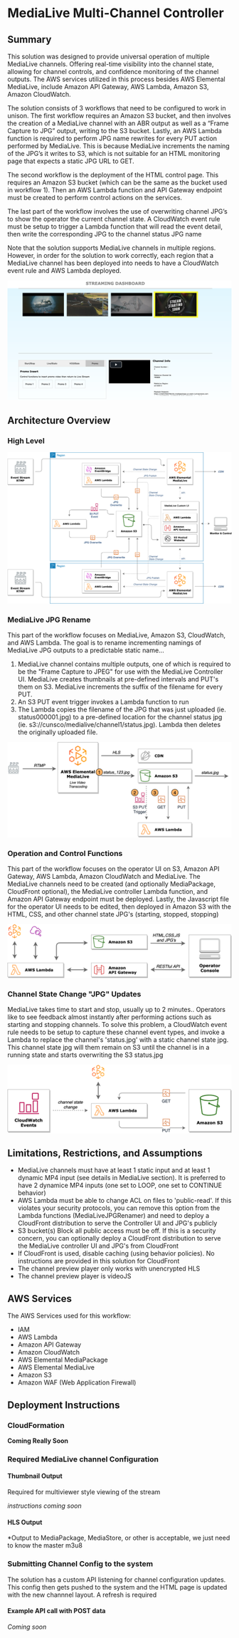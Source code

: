 # MediaLive Multi-Channel Controller
## Summary
This solution was designed to provide universal operation of multiple MediaLive channels. Offering real-time visibility into the channel state, allowing for channel controls, and confidence monitoring of the channel outputs. The AWS services utilized in this process besides AWS Elemental MediaLive, include Amazon API Gateway, AWS Lambda, Amazon S3, Amazon CloudWatch.

The solution consists of 3 workflows that need to be configured to work in unison. The first workflow requires an Amazon S3 bucket, and then involves the creation of a MediaLive channel with an ABR output as well as a “Frame Capture to JPG” output, writing to the S3 bucket. Lastly, an AWS Lambda function is required to perform JPG name rewrites for every PUT action performed by MediaLive. This is because MediaLive increments the naming of the JPG’s it writes to S3, which is not suitable for an HTML monitoring page that expects a static JPG URL to GET.

The second workflow is the deployment of the HTML control page. This requires an Amazon S3 bucket (which can be the same as the bucket used in workflow 1). Then an AWS Lambda function and API Gateway endpoint must be created to perform control actions on the services.

The last part of the workflow involves the use of overwriting channel JPG’s to show the operator the current channel state. A CloudWatch event rule must be setup to trigger a Lambda function that will read the event detail, then write the corresponding JPG to the channel status JPG name

Note that the solution supports MediaLive channels in multiple regions. However, in order for the solution to work correctly, each region that a MediaLive channel has been deployed into needs to have a CloudWatch event rule and AWS Lambda deployed.

![](images/dashboard-sample.png?width=60pc&classes=border,shadow)

## Architecture Overview
### High Level
![](images/Architecture_001.png?width=60pc&classes=border,shadow)

### MediaLive JPG Rename
This part of the workflow focuses on MediaLive, Amazon S3, CloudWatch, and AWS Lambda. The goal is to rename incrementing namings of MediaLive JPG outputs to a predictable static name...

1. MediaLive channel contains multiple outputs, one of which is required to be the "Frame Capture to JPEG" for use with the MediaLive Controller UI. MediaLive creates thumbnails at pre-defined intervals and PUT's them on S3. MediaLive increments the suffix of the filename for every PUT. 
2. An S3 PUT event trigger invokes a Lambda function to run 
3. The Lambda copies the filename of the JPG that was just uploaded (ie. status000001.jpg) to a pre-defined location for the channel status jpg (ie. s3://cunsco/medialive/channel1/status.jpg). Lambda then deletes the originally uploaded file.

![](images/Architecture_002.png?width=60pc&classes=border,shadow)

### Operation and Control Functions
This part of the workflow focuses on the operator UI on S3, Amazon API Gateway, AWS Lambda, Amazon CloudWatch and MediaLive. The MediaLive channels need to be created (and optionally MediaPackage, CloudFront optional), the MediaLive controller Lambda function, and Amazon API Gateway endpoint must be deployed. Lastly, the Javascript file for the operator UI needs to be edited, then deployed in Amazon S3 with the HTML, CSS, and other channel state JPG's (starting, stopped, stopping)

![](images/Architecture_003.png?width=60pc&classes=border,shadow)

### Channel State Change "JPG" Updates
MediaLive takes time to start and stop, usually up to 2 minutes.. Operators like to see feedback almost instantly after performing actions such as starting and stopping channels. To solve this problem, a CloudWatch event rule needs to be setup to capture these channel event types, and invoke a Lambda to replace the channel's 'status.jpg' with a static channel state jpg. This channel state jpg will them remain on S3 until the channel is in a running state and starts overwriting the S3 status.jpg

![](images/Architecture_004.png?width=60pc&classes=border,shadow)

## Limitations, Restrictions, and Assumptions
* MediaLive channels must have at least 1 static input and at least 1 dynamic MP4 input (see details in MediaLive section). It is preferred to have 2 dynamice MP4 inputs (one set to LOOP, one set to CONTINUE behavior)
* AWS Lambda must be able to change ACL on files to 'public-read'. If this violates your security protocols, you can remove this option from the Lambda functions (MediaLiveJPGRenamer) and need to deploy a CloudFront distribution to serve the Controller UI and JPG's publicly
* S3 bucket(s)  Block all public access must be off. If this is a security concern, you can optionally deploy a CloudFront distribution to serve the MediaLive controller UI and JPG's from CloudFront
* If CloudFront is used, disable caching (using behavior policies). No instructions are provided in this solution for CloudFront
* The channel preview player only works with unencrypted HLS
* The channel preview player is videoJS

## AWS Services
The AWS Services used for this workflow:

* IAM 
* AWS Lambda
* Amazon API Gateway
* Amazon CloudWatch
* AWS Elemental MediaPackage 
* AWS Elemental MediaLive
* Amazon S3
* Amazon WAF (Web Application Firewall)

## Deployment Instructions
### CloudFormation
**Coming Really Soon**

### Required MediaLive channel Configuration
#### Thumbnail Output
Required for multiviewer style viewing of the stream

*instructions coming soon*

#### HLS Output
*Output to MediaPackage, MediaStore, or other is acceptable, we just need to know the master m3u8

### Submitting Channel Config to the system
The solution has a custom API listening for channel configuration updates. This config then gets pushed to the system and the HTML page is updated with the new channnel layout. A refresh is required

#### Example API call with POST data

*Coming soon*